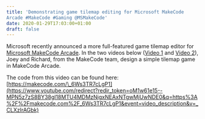 ```yaml
---
title: 'Demonstrating game tilemap editing for Microsoft MakeCode
Arcade #MakeCode #Gaming @MSMakeCode'
date: 2020-01-29T17:03:00+01:00
draft: false
---
```


Microsoft recently announced a more full-featured game tilemap editor for [Microsoft MakeCode Arcade](https://arcade.makecode.com/). In the two videos below ([Video 1](https://www.youtube.com/watch?v=_CLXzIrAGbk) and [Video 2](https://www.youtube.com/watch?v=Mx10kbQbskE)), Joey and Richard, from the MakeCode team, design a simple tilemap game in MakeCode Arcade.

The code from this video can be found here: [https://makecode.com/\_6Ws3TR7cLgP1](https://www.youtube.com/redirect?redir_token=oM1w61e15--MPN5z7zS8BY38gl18MTU4MDMzNjgxNEAxNTgwMjUwNDE0&q=https%3A%2F%2Fmakecode.com%2F_6Ws3TR7cLgP1&event=video_description&v=_CLXzIrAGbk)
